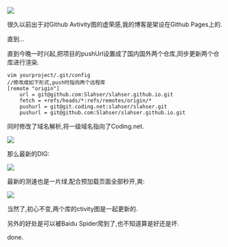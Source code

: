 ![](https://o4dyfn0ef.qnssl.com/image/2016-09-13-d257631f59976b1fa0845c5aac413147.png?imageView2/2/h/200) 

很久以前出于对Github Avtivity图的虚荣感,我的博客是架设在Github Pages上的. 

直到...  

直到今晚一时兴起,把项目的pushUrl设置成了国内国外两个仓库,同步更新两个仓库进行渲染. 

```
vim yourproject/.git/config
//修改成如下形式,push时指向两个远程库
[remote "origin"]
    url = git@github.com:Slahser/slahser.github.io.git
    fetch = +refs/heads/*:refs/remotes/origin/*
    pushurl = git@git.coding.net:slahser/slahser.git
    pushurl = git@github.com:Slahser/slahser.github.io.git
``` 

同时修改了域名解析,将一级域名指向了Coding.net. 

![](https://o4dyfn0ef.qnssl.com/image/2016-09-13-Screen%20Shot%202016-09-13%20at%2023.08.20.png?imageView2/2/h/300) 

那么最新的DIG: 

![](https://o4dyfn0ef.qnssl.com/image/2016-09-13-Screen%20Shot%202016-09-13%20at%2023.08.50.png?imageView2/2/h/400) 

最新的测速也是一片绿,配合预加载页面全部秒开,爽:  

![](https://o4dyfn0ef.qnssl.com/image/2016-09-13-Screen%20Shot%202016-09-13%20at%2023.11.30.png?imageView2/2/h/400) 

当然了,初心不变,两个库的ctivity图是一起更新的. 

另外的好处是可以被Baidu Spider爬到了,也不知道算是好还是坏. 

done. 



